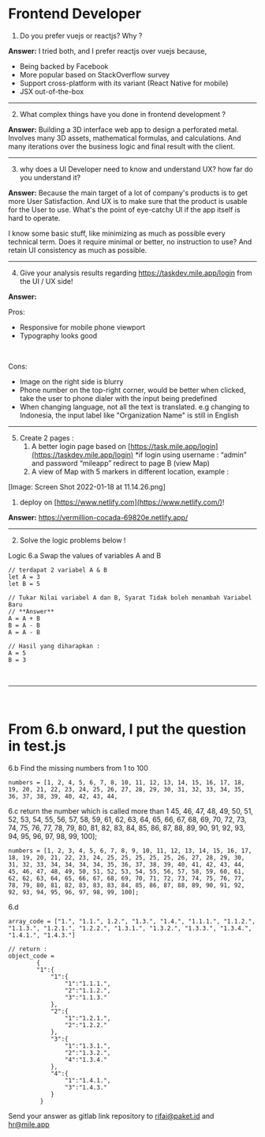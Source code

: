 # Frontend Developer

1. Do you prefer vuejs or reactjs? Why ?
  
  **Answer:**  I tried both, and I prefer reactjs over vuejs because,
  - Being backed by Facebook
  - More popular based on StackOverflow survey
  - Support cross-platform with its variant (React Native for mobile)
  - JSX out-of-the-box

<hr>

2. What complex things have you done in frontend development ?

**Answer:**  Building a 3D interface web app to design a perforated metal. Involves many 3D assets, mathematical formulas, and calculations. And many iterations over the business logic and final result with the client.

<hr>

3. why does a UI Developer need to know and understand UX? how far do you understand it?

**Answer:**  Because the main target of a lot of company's products is to get more User Satisfaction. And UX is to make sure that the product is usable for the User to use. What's the point of eye-catchy UI if the app itself is hard to operate.  

I know some basic stuff, like minimizing as much as possible every technical term. Does it require minimal or better, no instruction to use? And retain UI consistency as much as possible.

<hr>

4. Give your analysis results regarding https://taskdev.mile.app/login from the UI / UX side!

**Answer:** 

Pros: 
- Responsive for mobile phone viewport
- Typography looks good

<br>

Cons:
- Image on the right side is blurry
- Phone number on the top-right corner, would be better when clicked, take the user to phone dialer with the input being predefined
- When changing language, not all the text is translated. e.g changing to Indonesia, the input label like "Organization Name" is still in English

<hr>

5. Create 2 pages :
    1. A better login page based on [https://task.mile.app/login](https://taskdev.mile.app/login)
        *if login using username : “admin” and password “mileapp” redirect to page B (view Map)
    2. A view of Map with 5 markers in different location, example :


[Image: Screen Shot 2022-01-18 at 11.14.26.png]

1. deploy on [https://www.netlify.com](https://www.netlify.com/)!

**Answer:**  https://vermillion-cocada-69820e.netlify.app/

<hr>

2. Solve the logic problems below !

Logic
6.a Swap the values of variables A and B

```
// terdapat 2 variabel A & B
let A = 3
let B = 5

// Tukar Nilai variabel A dan B, Syarat Tidak boleh menambah Variabel Baru
// **Answer** 
A = A + B
B = A - B
A = A - B

// Hasil yang diharapkan :
A = 5
B = 3
```
<br>
<hr>
<br>

# **From 6.b onward, I put the question in test.js**

6.b Find the missing numbers from 1 to 100

```
numbers = [1, 2, 4, 5, 6, 7, 8, 10, 11, 12, 13, 14, 15, 16, 17, 18, 19, 20, 21, 22, 23, 24, 25, 26, 27, 28, 29, 30, 31, 32, 33, 34, 35, 36, 37, 38, 39, 40, 42, 43, 44, 
```


6.c return the number which is called more than 1
45, 46, 47, 48, 49, 50, 51, 52, 53, 54, 55, 56, 57, 58, 59, 61, 62, 63, 64, 65, 66, 67, 68, 69, 70, 72, 73, 74, 75, 76, 77, 78, 79, 80, 81, 82, 83, 84, 85, 86, 87, 88, 89, 90, 91, 92, 93, 94, 95, 96, 97, 98, 99, 100];
```
numbers = [1, 2, 3, 4, 5, 6, 7, 8, 9, 10, 11, 12, 13, 14, 15, 16, 17, 18, 19, 20, 21, 22, 23, 24, 25, 25, 25, 25, 25, 26, 27, 28, 29, 30, 31, 32, 33, 34, 34, 34, 34, 35, 36, 37, 38, 39, 40, 41, 42, 43, 44, 45, 46, 47, 48, 49, 50, 51, 52, 53, 54, 55, 56, 57, 58, 59, 60, 61, 62, 62, 63, 64, 65, 66, 67, 68, 69, 70, 71, 72, 73, 74, 75, 76, 77, 78, 79, 80, 81, 82, 83, 83, 83, 84, 85, 86, 87, 88, 89, 90, 91, 92, 92, 93, 94, 95, 96, 97, 98, 99, 100];
```


6.d 

```
array_code = ["1.", "1.1.", 1.2.", "1.3.", "1.4.", "1.1.1.", "1.1.2.", "1.1.3.", "1.2.1.", "1.2.2.", "1.3.1.", "1.3.2.", "1.3.3.", "1.3.4.", "1.4.1.", "1.4.3."]

// return :
object_code = 
        {
        "1":{
            "1":{
                "1":"1.1.1.", 
                "2":"1.1.2.", 
                "3":"1.1.3."
            }, 
            "2":{
                "1":"1.2.1.", 
                "2":"1.2.2."
            }, 
            "3":{
                "1":"1.3.1.", 
                "2":"1.3.2.", 
                "4":"1.3.4."
            }, 
            "4":{
                "1":"1.4.1.", 
                "3":"1.4.3."
            }
         }
```


Send your answer as gitlab link repository to [rifai@paket.id](mailto:rifai@paket.id) and hr@mile.app
